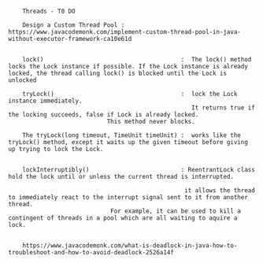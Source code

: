 


        Threads - T0 DO 

        Design a Custom Thread Pool : https://www.javacodemonk.com/implement-custom-thread-pool-in-java-without-executor-framework-ca10e61d


        lock()                                       :  The lock() method locks the Lock instance if possible. If the Lock instance is already locked, the thread calling lock() is blocked until the Lock is unlocked

        tryLock()                                    :  lock the Lock instance immediately. 
                                                        It returns true if the locking succeeds, false if Lock is already locked. 
                                This method never blocks.

        The tryLock(long timeout, TimeUnit timeUnit) :  works like the tryLock() method, except it waits up the given timeout before giving up trying to lock the Lock.


        lockInterruptibly()                          : ReentrantLock class hold the lock until or unless the current thread is interrupted.

                                                      it allows the thread to immediately react to the interrupt signal sent to it from another thread.
                                 For example, it can be used to kill a contingent of threads in a pool which are all waiting to aquire a lock.


        https://www.javacodemonk.com/what-is-deadlock-in-java-how-to-troubleshoot-and-how-to-avoid-deadlock-2526a14f

